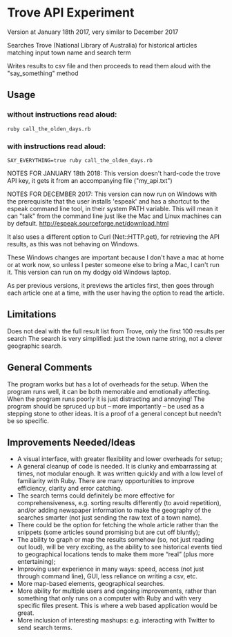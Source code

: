 # Trove API Experiment
Version at January 18th 2017, very similar to December 2017

Searches Trove (National Library of Australia) for historical articles matching input town name and search term

Writes results to csv file and then proceeds to read them aloud with the "say_something" method

## Usage
### without instructions read aloud:
```
ruby call_the_olden_days.rb
```
### with instructions read aloud:
```
SAY_EVERYTHING=true ruby call_the_olden_days.rb
```

NOTES FOR JANUARY 18th 2018:
This version doesn't hard-code the trove API key, it gets it from an accompanying file ("my_api.txt")


NOTES FOR DECEMBER 2017:
This version can now run on Windows with the prerequisite that the user installs 'espeak' and has
a shortcut to the espeak command line tool, in their system PATH variable. 
This will mean it can
"talk" from the command line just like the Mac and Linux machines can by default. 
http://espeak.sourceforge.net/download.html

It also uses a different option to Curl (Net::HTTP.get), for retrieving the API results, as this was not 
behaving on Windows. 

These Windows changes are important because I don't have a mac at home or at work now, so unless I
pester someone else to bring a Mac, I can't run it. This version can run on my dodgy old Windows laptop.

As per previous versions, it previews the articles first, then goes through each article one at a time, 
with the user having the option to read the article. 

## Limitations
Does not deal with the full result list from Trove, only the first 100 results per search
The search is very simplified: just the town name string, not a clever geographic search. 

## General Comments
The program works but has a lot of overheads for the setup. 
When the program runs well, it can be both memorable and emotionally affecting. When the program runs poorly it is just distracting and annoying!
The program should be spruced up but – more importantly – be used as a stepping stone to other ideas. It is a proof of a general concept but needn't be so specific.

## Improvements Needed/Ideas
- A visual interface, with greater flexibility and lower overheads for setup;
- A general cleanup of code is needed. It is clunky and embarrassing at times, not modular enough. It was written quickly and with a low level of familiarity with Ruby. There are many opportunities to improve efficiency, clarity and error catching. 
- The search terms could definitely be more effective for comprehensiveness, e.g. sorting results differently (to avoid repetition), and/or adding newspaper information to make the geography of the searches smarter (not just sending the raw text of a town name). 
- There could be the option for fetching the whole article rather than the snippets (some articles sound promising but are cut off bluntly);
- The ability to graph or map the results somehow (so, not just reading out loud), will be very exciting, as the ability to see historical events tied to geographical locations tends to make them more “real” (plus more entertaining); 
- Improving user experience in many ways: speed, access (not just through command line), GUI, less reliance on writing a csv, etc. 
- More map-based elements, geographical searches.
- More ability for multiple users and ongoing improvements, rather than something that only runs on a computer with Ruby and with very specific files present. This is where a web based application would be great.
- More inclusion of interesting mashups: e.g. interacting with Twitter to send search terms.
